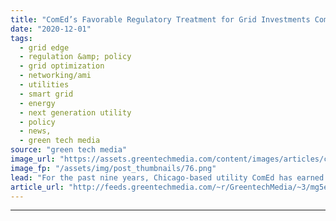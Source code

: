 ```yaml
---
title: "ComEd’s Favorable Regulatory Treatment for Grid Investments Comes Under Fire"
date: "2020-12-01"
tags: 
  - grid edge
  - regulation &amp; policy
  - grid optimization
  - networking/ami
  - utilities
  - smart grid
  - energy
  - next generation utility
  - policy
  - news,
  - green tech media
source: "green tech media"
image_url: "https://assets.greentechmedia.com/content/images/articles/chicago-XL.jpg"
image_fp: "/assets/img/post_thumbnails/76.png"
lead: "For the past nine years, Chicago-based utility ComEd has earned excessive profits from a regulatory structure set in place by a 2011 state law whose passage has been linked to a bribery scandal that’s embroiled key state lawmakers and ComEd’s former  ..."
article_url: "http://feeds.greentechmedia.com/~r/GreentechMedia/~3/mg5ewsnuUJU/comeds-long-running-state-regulatory-and-grid-investment-treatment-comes-under-fire"
---
```


---

